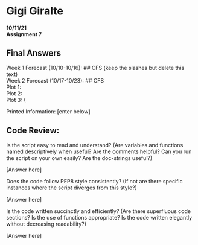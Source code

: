 # Gigi Giralte
**10/11/21** \
**Assignment 7**

## Final Answers
Week 1 Forecast (10/10-10/16): ## CFS (keep the slashes but delete this text) \
Week 2 Forecast (10/17-10/23): ## CFS \
Plot 1: \
Plot 2: \
Plot 3: \

Printed Information: [enter below]

## Code Review:
Is the script easy to read and understand? (Are variables and functions named descriptively when useful? Are the comments helpful? Can you run the script on your own easily? Are the doc-strings useful?)

[Answer here]

Does the code follow PEP8 style consistently? (If not are there specific instances where the script diverges from this style?)

[Answer here]

Is the code written succinctly and efficiently? (Are there superfluous code sections? Is the use of functions appropriate? Is the code written elegantly without decreasing readability?)

[Answer here]
